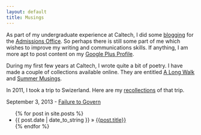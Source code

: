 ```yaml
---
layout: default
title: Musings
---
```

As part of my undergraduate experience at Caltech, I did some [blogging](http://caltech.typepad.com/caltech_as_it_happens/strong-minds-healthy-bodies/) for the [Admissions Office](http://admissions.caltech.edu/). So perhaps there is still some part of me which wishes to improve my writing and communications skills. If anything, I am more apt to post content on my [Google Plus Profile](http://www.google.com/+TScholten).

During my first few years at Caltech, I wrote quite a bit of poetry. I have made a couple of collections available online. They are entitled [A Long Walk](https://app.box.com/s/c87krb40j0mlqirykpa6) and [Summer Musings](https://app.box.com/s/tctkl613kvn42uc9givp).

In 2011, I took a trip to Swizerland. Here are my [recollections](https://app.box.com/s/0eneuydhs4l65d3818r9) of that trip.

September 3, 2013 - [Failure to Govern](http://www.unm.edu/~tscholten/ftg.pdf)

<ul>
{% for post in site.posts %}
    <li><span>{{ post.date | date_to_string }}</span> &raquo; <a href="{{post.url}}">{{post.title}}</a></li>
{% endfor %}
</ul>
